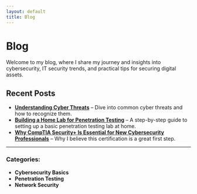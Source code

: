 ```yaml
---
layout: default
title: Blog
---
```


# Blog

Welcome to my blog, where I share my journey and insights into cybersecurity, IT security trends, and practical tips for securing digital assets.

## Recent Posts
* **[Understanding Cyber Threats](#)** – Dive into common cyber threats and how to recognize them.
* **[Building a Home Lab for Penetration Testing](#)** – A step-by-step guide to setting up a basic penetration testing lab at home.
* **[Why CompTIA Security+ Is Essential for New Cybersecurity Professionals](#)** – Why I believe this certification is a great first step.

---

### Categories:
- **Cybersecurity Basics**
- **Penetration Testing**
- **Network Security**
